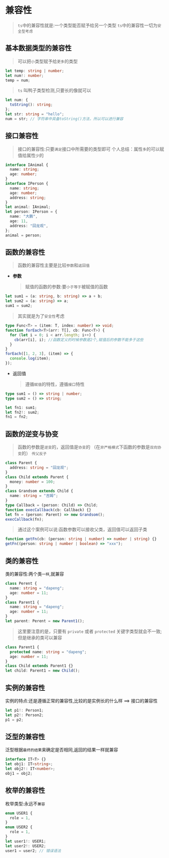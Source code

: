 # 兼容性

> `ts`中的兼容性就是:一个类型能否赋予给另一个类型
> `ts`中的兼容性一切为`安全型考虑`

## 基本数据类型的兼容性

> 可以把`小`类型赋予给`更多`的类型

```ts
let temp: string | number;
let num!: number;
temp = num;
```

> `ts` 叫鸭子类型检测,只要长的像就可以

```ts
let num: {
  toString(): string;
};
let str: string = "hello";
num = str; // 字符串中具备toString()方法，所以可以进行兼容
```

## 接口兼容性

> 接口的兼容性:只要`满足`接口中所需要的类型即可
> 个人总结：属性`多`的可以赋值给属性`少`的

```ts
interface IAnimal {
  name: string;
  age: number;
}
interface IPerson {
  name: string;
  age: number;
  address: string;
}
let animal: IAnimal;
let person: IPerson = {
  name: "大鹏",
  age: 11,
  address: "回龙观",
};
animal = person;
```

## 函数的兼容性

> 函数的兼容性主要是比较`参数`和`返回值`

- **参数**
  > 赋值的函数的参数:要`小于等于`被赋值的函数

```ts
let sum1 = (a: string, b: string) => a + b;
let sum2 = (a: string) => a;
sum1 = sum2;
```

> 其实就是为了`安全性`考虑

```ts
type Func<T> = (item: T, index: number) => void;
function forEach<T>(arr: T[], cb: Func<T>) {
  for (let i = 0; i < arr.length; i++) {
    cb(arr[i], i); //函数定义的时候参数是2个,赋值后的参数不能多于这些
  }
}
forEach([1, 2, 3], (item) => {
  console.log(item);
});
```

- 返回值
  > 遵循`赋值`的特性，遵循`接口`特性

```ts
type sum1 = () => string | number;
type sum2 = () => string;

let fn1: sum1;
let fn2!: sum2;
fn1 = fn2;
```

## 函数的逆变与协变

> 函数的参数是`逆变`的，返回值是`协变`的 （在`非严格模式`下函数的参数是`双向协变`的）
> `传父反子`

```ts
class Parent {
  address: string = "回龙观";
}
class Child extends Parent {
  money: number = 100;
}
class Grandsom extends Child {
  name: string = "吉姆";
}
type Callback = (person: Child) => Child;
function execCallback(cb: Callback) {}
let fn = (person: Parent) => new Grandsom();
execCallback(fn);
```

> 通过这个案例可以说:函数参数可以接收父类，返回值可以返回子类

```ts
function getFn(cb: (person: string | number) => number | string) {}
getFn((person: string | number | boolean) => "xxx");
```

## 类的兼容性

类的兼容性:两个类`一样`,就兼容

```ts
class Perent {
  name: string = "dapeng";
  age: number = 11;
}
class Parent1 {
  name: string = "dapeng";
  age: number = 11;
}
let parent: Perent = new Parent1();
```

> 这里要注意的是，只要有 `private` 或者 `protected` 关键字类型就会不一致;但是继承的类可以兼容

```ts
class Parent1 {
  protected name: string = "dapeng";
  age: number = 11;
}
class Child extends Parent1 {}
let child: Parent1 = new Child();
```

## 实例的兼容性

实例的特点:还是遵循正常的兼容性,比较的是实例长的什么样 ==> 接口的兼容性

```ts
let p1!: Person1;
let p2!: Person2;
p1 = p2;
```

## 泛型的兼容性

泛型根据`最终的结果`来确定是否相同,返回的结果一样就兼容

```ts
interface IT<T> {}
let obj1: IT<string>;
let obj2!: IT<number>;
obj1 = obj2;
```

## 枚举的兼容性

枚举类型:永远不`兼容`

```ts
enum USER1 {
  role = 1,
}
enum USER2 {
  role = 1,
}
let user1!: USER1;
let user2!: USER2;
user1 = user2; // 错误语法
```
